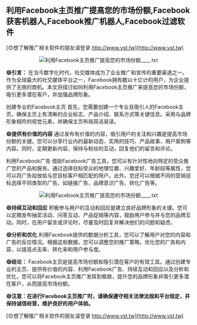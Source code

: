 ## **利用Facebook主页推广提高您的市场份额,Facebook获客机器人,Facebook推广机器人,Facebook过滤软件**

[😍想了解推广相关软件的朋友请登录 http://www.vst.tw](http://www.vst.tw)

 <center><img src="https://vst.tw/MP4/tuiguang/png/8.png" alt="利用Facebook主页推广提高您的市场份额____.txt"></center>

**😄引言：**
在当今数字化时代，社交媒体成为了企业推广和宣传的重要渠道之一。作为全球最大的社交媒体平台之一，Facebook拥有数以十亿计的用户，为企业提供了无限的商机。本文将探讨如何利用Facebook主页推广来提高您的市场份额，吸引更多潜在客户，并加强品牌形象。

创建专业的Facebook主页
首先，您需要创建一个专业且吸引人的Facebook主页。确保主页上有清晰的企业标志、产品介绍、联系方式等关键信息。采用与品牌形象相符的视觉元素，并确保主页布局简洁易读。

**😄提供有价值的内容**
通过发布有价值的内容，吸引用户的关注和兴趣是提高市场份额的关键。您可以分享行业内的最新动态、实用的技巧、产品故事、用户案例等内容。同时，定期更新内容，保持与粉丝的互动，回复他们的留言和评论。

利用Facebook广告
借助Facebook广告工具，您可以有针对性地向特定的受众推广您的产品和服务。通过选择目标受众的地理位置、兴趣爱好、年龄段等属性，您可以将广告投放给与您目标客户相匹配的用户。此外，您还可以根据不同的营销目标选择不同类型的广告，如链接广告、品牌意识广告、转化广告等。

 <center><img src="https://vst.tw/MP4/tuiguang/png/2.png" alt="利用Facebook主页推广提高您的市场份额____.txt"></center>

**😄持续互动和回应**
积极参与用户的互动和回应是建立良好品牌形象的关键。您可以定期发布抽奖活动、问答互动、产品促销等内容，鼓励用户参与并与您的品牌互动。同时，在用户留言或评论时，尽量及时回复并解决他们的问题和疑虑。

**😄分析和优化**
利用Facebook提供的数据分析工具，您可以了解用户对您的内容和广告的反应情况。根据这些数据，您可以调整您的推广策略，优化您的广告和内容，以提高点击率、转化率和用户参与度。

**😄结论：**
Facebook主页是提高市场份额和吸引潜在客户的有效工具。通过创建专业的主页、提供有价值的内容、利用Facebook广告、持续互动和回应以及分析和优化，您可以将Facebook主页推广发挥到极致，提升您的品牌形象并吸引更多潜在客户，从而提高市场份额。

**😄注意：在进行Facebook主页推广时，请确保遵守相关法律法规和平台规定，并保持诚信经营，维护良好的用户体验。**

[😍想了解推广相关软件的朋友请登录 http://www.vst.tw](http://www.vst.tw)



